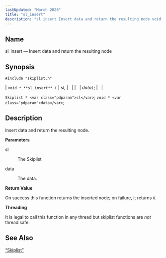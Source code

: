 ```yaml
---
lastUpdated: "March 2020"
title: "sl_insert"
description: "sl insert Insert data and return the resulting node void sl insert sl data Skiplist sl void data Insert data and return the resulting node sl The Skiplist data The data On success this function returns the inserted node on failure it returns 0 It is legal to call this..."
---
```


<a name="apis.sl_insert"></a> 
## Name

sl_insert — Insert data and return the resulting node

## Synopsis

`#include "skiplist.h"`

| `void * **sl_insert** (` | <var class="pdparam">sl</var>, |   |
|   | <var class="pdparam">data</var>`)`; |   |

`Skiplist * <var class="pdparam">sl</var>`;
`void * <var class="pdparam">data</var>`;<a name="idp61028928"></a> 
## Description

Insert data and return the resulting node.

**<a name="idp61030144"></a> Parameters**

<dl class="variablelist">

<dt>sl</dt>

<dd>

The Skiplist

</dd>

<dt>data</dt>

<dd>

The data.

</dd>

</dl>

**<a name="idp61034672"></a> Return Value**

On success this function returns the inserted node; on failure, it returns `0`.

**<a name="idp61036096"></a> Threading**

It is legal to call this function in any thread but skiplist functions are *not* thread safe.

<a name="idp61037680"></a> 
## See Also

[“Skiplist”](/momentum/3/3-api/structs-skiplist)